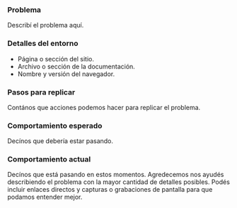### Problema

Describí el problema aquí.

### Detalles del entorno

- Página o sección del sitio.
- Archivo o sección de la documentación.
- Nombre y versión del navegador.

### Pasos para replicar

Contános que acciones podemos hacer para replicar el problema.

### Comportamiento esperado

Decínos que debería estar pasando.

### Comportamiento actual

Decínos que está pasando en estos momentos. Agredecemos nos ayudés describiendo el problema con la mayor cantidad de detalles posibles. Podés incluir enlaces directos y capturas o grabaciones de pantalla para que podamos entender mejor.
